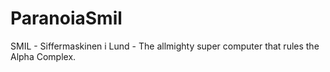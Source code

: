 # ParanoiaSmil
SMIL - Siffermaskinen i Lund - The allmighty super computer that rules the Alpha Complex.
